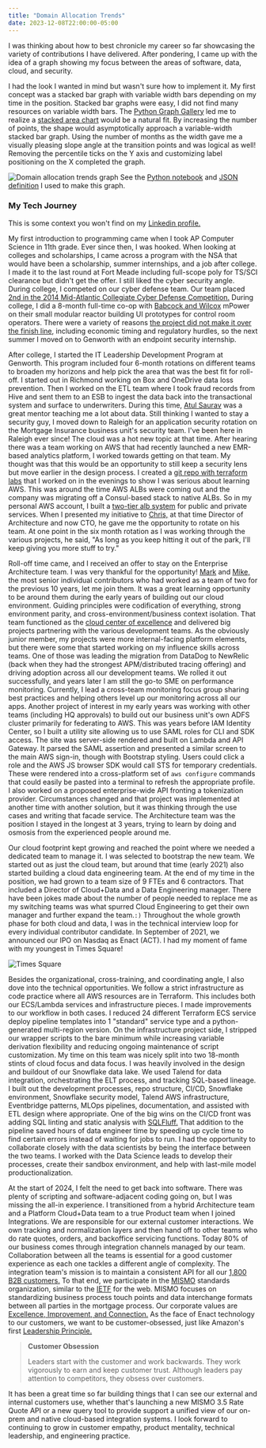```yaml
---
title: "Domain Allocation Trends"
date: 2023-12-08T22:00:00-05:00
---
```


I was thinking about how to best chronicle my career so far showcasing the variety of contributions I have delivered. After pondering, I came up with the idea of a graph showing my focus between the areas of software, data, cloud, and security.

I had the look I wanted in mind but wasn't sure how to implement it. My first concept was a stacked bar graph with variable width bars depending on my time in the position. Stacked bar graphs were easy, I did not find many resources on variable width bars. The [Python Graph Gallery](https://python-graph-gallery.com/) led me to realize a [stacked area chart](https://python-graph-gallery.com/251-stacked-area-chart-with-seaborn-style/) would be a natural fit. By increasing the number of points, the shape would asymptotically approach a variable-width stacked bar graph. Using the number of months as the width gave me a visually pleasing slope angle at the transition points and was logical as well! Removing the percentile ticks on the Y axis and customizing label positioning on the X completed the graph.

![Domain allocation trends graph](https://images.danieladamstech.com/2023-daniel-adams-domain-allocation-trends.svg)
See the [Python notebook](https://github.com/danieladams456/blog-danieladamstech/blob/main/content/code-examples/domain-allocation-trends/domain-allocation-trends.ipynb) and [JSON definition](https://github.com/danieladams456/blog-danieladamstech/blob/main/content/code-examples/domain-allocation-trends/domain-allocation-trends.json) I used to make this graph.

### My Tech Journey

This is some context you won't find on my [Linkedin profile.](https://www.linkedin.com/in/danieladams15/)

My first introduction to programming came when I took AP Computer Science in 11th grade. Ever since then, I was hooked. When looking at colleges and scholarships, I came across a program with the NSA that would have been a scholarship, summer internships, and a job after college. I made it to the last round at Fort Meade including full-scope poly for TS/SCI clearance but didn't get the offer. I still liked the cyber security angle. During college, I competed on our cyber defense team. Our team placed [2nd in the 2014 Mid-Atlantic Collegiate Cyber Defense Competition.](https://maccdc.org/maccdc-2014/) During college, I did a 8-month full-time co-op with [Babcock and Wilcox](https://www.babcock.com/) mPower on their small modular reactor building UI prototypes for control room operators. There were a variety of reasons [the project did not make it over the finish line,](https://www.forbes.com/sites/rodadams/2017/03/13/bechtel-and-bwxt-quietly-terminate-mpower-reactor-project/) including economic timing and regulatory hurdles, so the next summer I moved on to Genworth with an endpoint security internship.

After college, I started the IT Leadership Development Program at Genworth. This program included four 6-month rotations on different teams to broaden my horizons and help pick the area that was the best fit for roll-off. I started out in Richmond working on Box and OneDrive data loss prevention. Then I worked on the ETL team where I took fraud records from Hive and sent them to an ESB to ingest the data back into the transactional system and surface to underwriters. During this time, [Atul Saurav](https://www.linkedin.com/in/atulsaurav/) was a great mentor teaching me a lot about data. Still thinking I wanted to stay a security guy, I moved down to Raleigh for an application security rotation on the Mortgage Insurance business unit's security team. I've been here in Raleigh ever since! The cloud was a hot new topic at that time. After hearing there was a team working on AWS that had recently launched a new EMR-based analytics platform, I worked towards getting on that team. My thought was that this would be an opportunity to still keep a security lens but move earlier in the design process. I created a [git repo with terraform labs](https://github.com/danieladams456/aws-labs) that I worked on in the evenings to show I was serious about learning AWS. This was around the time AWS ALBs were coming out and the company was migrating off a Consul-based stack to native ALBs. So in my personal AWS account, I built a [two-tier alb system](https://github.com/danieladams456/aws-labs/tree/master/dual_alb) for public and private services. When I presented my initiative to [Chris,](https://www.linkedin.com/in/christopherdsmith76/details/experience/) at that time Director of Architecture and now CTO, he gave me the opportunity to rotate on his team. At one point in the six month rotation as I was working through the various projects, he said, "As long as you keep hitting it out of the park, I'll keep giving you more stuff to try."

Roll-off time came, and I received an offer to stay on the Enterprise Architecture team. I was very thankful for the opportunity! [Mark](https://www.linkedin.com/in/mark-griffin-8760b31/) and [Mike,](https://www.linkedin.com/in/mike-lyon-13899/) the most senior individual contributors who had worked as a team of two for the previous 10 years, let me join them. It was a great learning opportunity to be around them during the early years of building out our cloud environment. Guiding principles were codification of everything, strong environment parity, and cross-environment/business context isolation. That team functioned as the [cloud center of excellence](https://aws.amazon.com/blogs/publicsector/what-is-cloud-center-excellence-why-should-your-organization-create-one/) and delivered big projects partnering with the various development teams. As the obviously junior member, my projects were more internal-facing platform elements, but there were some that started working on my influence skills across teams. One of those was leading the migration from DataDog to NewRelic (back when they had the strongest APM/distributed tracing offering) and driving adoption across all our development teams. We rolled it out successfully, and years later I am still the go-to SME on performance monitoring. Currently, I lead a cross-team monitoring focus group sharing best practices and helping others level up our monitoring across all our apps. Another project of interest in my early years was working with other teams (including HQ approvals) to build out our business unit's own ADFS cluster primarily for federating to AWS. This was years before IAM Identity Center, so I built a utility site allowing us to use SAML roles for CLI and SDK access. The site was server-side rendered and built on Lambda and API Gateway. It parsed the SAML assertion and presented a similar screen to the main AWS sign-in, though with Bootstrap styling. Users could click a role and the AWS JS browser SDK would call STS for temporary credentials. These were rendered into a cross-platform set of `aws configure` commands that could easily be pasted into a terminal to refresh the appropriate profile. I also worked on a proposed enterprise-wide API fronting a tokenization provider. Circumstances changed and that project was implemented at another time with another solution, but it was thinking through the use cases and writing that facade service. The Architecture team was the position I stayed in the longest at 3 years, trying to learn by doing and osmosis from the experienced people around me.

Our cloud footprint kept growing and reached the point where we needed a dedicated team to manage it. I was selected to bootstrap the new team. We started out as just the cloud team, but around that time (early 2021) also started building a cloud data engineering team. At the end of my time in the position, we had grown to a team size of 9 FTEs and 6 contractors. That included a Director of Cloud+Data and a Data Engineering manager. There have been jokes made about the number of people needed to replace me as my switching teams was what spurred Cloud Engineering to get their own manager and further expand the team.`:)` Throughout the whole growth phase for both cloud and data, I was in the technical interview loop for every individual contributor candidate. In September of 2021, we announced our IPO on Nasdaq as Enact (ACT). I had my moment of fame with my youngest in Times Square!

![Times Square](https://images.danieladamstech.com/2023-daniel-times-square.jpg)

Besides the organizational, cross-training, and coordinating angle, I also dove into the technical opportunities. We follow a strict infrastructure as code practice where all AWS resources are in Terraform. This includes both our ECS/Lambda services and infrastructure pieces. I made improvements to our workflow in both cases. I reduced 24 different Terraform ECS service deploy pipeline templates into 1 "standard" service type and a python-generated multi-region version. On the infrastructure project side, I stripped our wrapper scripts to the bare minimum while increasing variable derivation flexibility and reducing ongoing maintenance of script customization. My time on this team was nicely split into two 18-month stints of cloud focus and data focus. I was heavily involved in the design and buildout of our Snowflake data lake. We used Talend for data integration, orchestrating the ELT process, and tracking SQL-based lineage. I built out the development processes, repo structure, CI/CD, Snowflake environment, Snowflake security model, Talend AWS infrastructure, Eventbridge patterns, MLOps pipelines, documentation, and assisted with ETL design where appropriate. One of the big wins on the CI/CD front was adding SQL linting and static analysis with [SQLFluff.](https://sqlfluff.com/) That addition to the pipeline saved hours of data engineer time by speeding up cycle time to find certain errors instead of waiting for jobs to run. I had the opportunity to collaborate closely with the data scientists by being the interface between the two teams. I worked with the Data Science leads to develop their processes, create their sandbox environment, and help with last-mile model productionalization.

At the start of 2024, I felt the need to get back into software. There was plenty of scripting and software-adjacent coding going on, but I was missing the all-in experience. I transitioned from a hybrid Architecture team and a Platform Cloud+Data team to a true Product team when I joined Integrations. We are responsible for our external customer interactions. We own tracking and normalization layers and then hand off to other teams who do rate quotes, orders, and backoffice servicing functions. Today 80% of our business comes through integration channels managed by our team. Collaboration between all the teams is essential for a good customer experience as each one tackles a different angle of complexity. The integration team's mission is to maintain a consistent API for all our [1,800 B2B customers.](https://ir.enactmi.com/) To that end, we participate in the [MISMO](https://www.mismo.org/) standards organization, similar to the [IETF](https://www.ietf.org/) for the web. MISMO focuses on standardizing business process touch points and data interchange formats between all parties in the mortgage process. Our corporate values are [Excellence, Improvement, and Connection.](https://enactmi.com/enact-careers) As the face of Enact technology to our customers, we want to be customer-obsessed, just like Amazon's first [Leadership Principle.](https://www.amazon.jobs/content/en/our-workplace/leadership-principles)

> **Customer Obsession**
>
> Leaders start with the customer and work backwards. They work vigorously to earn and keep customer trust. Although leaders pay attention to competitors, they obsess over customers.

It has been a great time so far building things that I can see our external and internal customers use, whether that's launching a new MISMO 3.5 Rate Quote API or a new query tool to provide support a unified view of our on-prem and native cloud-based integration systems. I look forward to continuing to grow in customer empathy, product mentality, technical leadership, and engineering practice.
